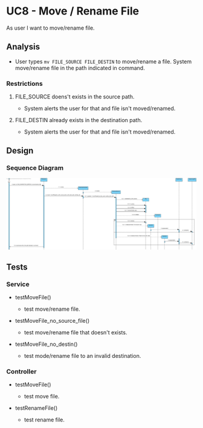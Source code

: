 # UC8 - Move / Rename File

As user I want to move/rename file.

## Analysis

- User types `mv FILE_SOURCE FILE_DESTIN` to move/rename a file. System move/rename file in the path indicated in command.

### Restrictions

1. FILE_SOURCE doens't exists in the source path.
    - System alerts the user for that and file isn't moved/renamed.

2. FILE_DESTIN already exists in the destination path.
    - System alerts the user for that and file isn't moved/renamed.

## Design

### Sequence Diagram

![uc8-sd](SD_UC8.jpg)

## Tests

### Service

- testMoveFile()
    - test move/rename file.

- testMoveFile_no_source_file()
    - test move/rename file that doesn't exists.

- testMoveFile_no_destin()
    - test mode/rename file to an invalid destination.

### Controller

- testMoveFile()
    - test move file.

- testRenameFile()
    - test rename file.

